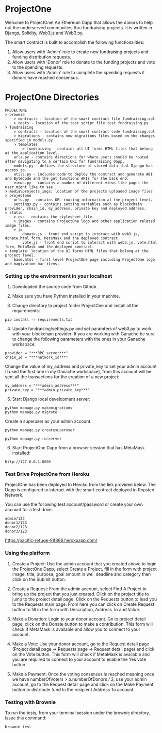 # ProjectOne
Welcome to ProjectOne! An Ethereum Dapp that allows the donors to help out the underserved communities thru fundraising projects.  It is written in Django, Solidity, Web3.js and Web3.py.

The smart contract is built to accomplish the following functionalities:
1) Allow users with 'Admin' role to create new fundraising projects and funding distribution requests.
2) Allow users with 'Donor' role to donate to the funding projects and vote to the spending requests. 
3) Allow users with 'Admin' role to complete the spending requests if donors have reached consensus.

# ProjectOne Directories
```
PROJECTONE 
> brownie  
    > contracts - location of the smart contract file fundraising.sol
    > tests - location of the test script file test_fundraising.py
> fundraising 
    > contracts - location of the smart contract code fundraising.sol
    > migrations - contains new migrations files based on the changes specified in models.py
    > templates
        > fundraising - contains all UI forms HTML files that belong at the application level.
    urls.py - contains directions for where users should be routed after navigating to a certain URL for fundraising Dapp.
    models.py - defines the structure of stored data that Django has access to.
    utils.py - includes code to deploy the contract and generate ABI and ByteCode and the get functions APIs for the back end.
    views.py - contains a number of different views like pages the user might like to see
> media\projects_imgs: location of the projects uploaded image files
> projectone
    urls.py - contains URL routing information at the project level.
    settings.py - contains setting variables such as blockchain provider, chain_id, my_address, private key and deployed address.
> static
    > css - contains the stylesheet file.
    > images - contains ProjectOne logo and other application related image files.
    > js
        donate.js - front end script to interact with web3.js, donate.html form, MetaMask and the deployed contract.
        vote.js - front end script to interact with web3.js, vote.html form, MetaMask and the deployed contract.
> template: location of the UI forms HTML files that belong at the project level.
    base.html - first level ProjectOne page including ProjectOne logo and nagivation bar items.
```

### Setting up the environment in your localhost
1) Downloaded the source code from Github.

2) Make sure you have Python installed in your machine.  

3) Change directory to project folder ProjectOne and install all the requirements:

```
pip install -r requirements.txt
```

4) Update fundraising/settings.py and set paramters of web3.py to work with your blockchain provider. If you are working with Ganache be sure to change the following parameters with the ones in your Ganache workspace:

```
provider = "***RPC_server***"
chain_Id = "***network_id***"
```

Change the value of my_address and private_key to set your admin account (I used the first one in my Ganache workspace), from this account will be sent all the transactions for the creation of a new project:

```
my_address = "***admin_address***"
private_key = "***admin_private_key***"
```
5) Start Django local development server:

```
python manage.py makemigrations
python manage.py migrate 
```

Create a superuser as your admin account.

```
python manage.py createsuperuser
```

```
python manage.py runserver
```

6) Start ProjectOne Dapp from a browser session that has MetaMask installed:

```
http://127.0.0.1:8000
```

### Test Drive ProjectOne from Heroku
ProjectOne has been deployed to Heroku from the link provided below.  The Dapp is configured to interact with the smart contract deployed in Ropsten Network.

You can use the following test account/password or create your own account for a test drive.

```
admin/123
donor1/123
donor2/123
donor3/123
```

<https://pacific-refuge-98866.herokuapp.com/>


### Using the platform

1) Create a Project: Use the admin account that you created above to login the ProjectOne Dapp, select Create a Project, fill in the form with project image, title, purpose, goal amount in wei, deadline and category then click on the Submit button.

2) Create a Request: From the admin account, select Find A Project to bring up the project that you just created. Click on the project title to jump to the project detail page. Click on the Requests button to lead you to the Requests main page.  From here you can click on Create Request button to fill in the form with Description, Address To and Value.

3) Make a Donation: Login to your donor account. Go to project detail page, click on the Donate button to make a contribution.  This form will check if MetaMask is available and allow you to connect to your account.

4) Make a Vote: Use your donor account, go to the Request detail page (Project detail page -> Requests page -> Request detail page) and click on the Vote button.  This form will check if MetaMask is available and you are required to connect to your account to enable the Yes vote button.

5) Make a Payment: Once the voting consensus is reached meaning once we have numberOfVoters > p.numberOfDonors / 2, use your admin account, go to the Request detail page and click on the Make Payment button to distribute fund to the recipient Address To account. 

### Testing with Brownie

To run the tests, from your terminal session under the brownie directory, issue this command:

```
brownie test
```


